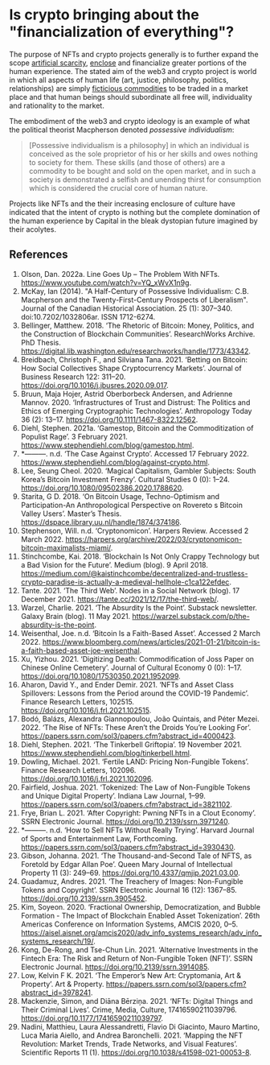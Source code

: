 # Is crypto bringing about the "financialization of everything"?

The purpose of NFTs and crypto projects generally is to further expand the scope [artificial scarcity](../concepts/artificial-scarcity.md), [enclose](../concepts/enclosure.md) and financialize greater portions of the human experience. The stated aim of the web3 and crypto project is world in which all aspects of human life (art, justice, philosophy, politics, relationships) are simply [ficticious commodities](../concepts/ficticious-commodity.md) to be traded in a market place and that human beings should subordinate all free will, individuality and rationality to the market. 

The embodiment of the web3 and crypto ideology is an example of what the political theorist Macpherson denoted *possessive individualism*:

> [Possessive individualism is a philosophy] in which an individual is conceived as the sole proprietor of his or her skills and owes nothing to society for them. These skills (and those of others) are a commodity to be bought and sold on the open market, and in such a society is demonstrated a selfish and unending thirst for consumption which is considered the crucial core of human nature. 

Projects like NFTs and the their increasing enclosure of culture have indicated that the intent of crypto is nothing but the complete domination of the human experience by Capital in the bleak dystopian future imagined by their acolytes.

## References
1. Olson, Dan. 2022a. Line Goes Up – The Problem With NFTs. https://www.youtube.com/watch?v=YQ_xWvX1n9g.
1. McKay, Ian (2014). "A Half-Century of Possessive Individualism: C.B. Macpherson and the Twenty-First-Century Prospects of Liberalism". Journal of the Canadian Historical Association. 25 (1): 307–340. doi:10.7202/1032806ar. ISSN 1712-6274.
1. Bellinger, Matthew. 2018. ‘The Rhetoric of Bitcoin: Money, Politics, and the Construction of Blockchain Communities’. ResearchWorks Archive. PhD Thesis. https://digital.lib.washington.edu/researchworks/handle/1773/43342.
1. Breidbach, Christoph F., and Silviana Tana. 2021. ‘Betting on Bitcoin: How Social Collectives Shape Cryptocurrency Markets’. Journal of Business Research 122: 311–20. https://doi.org/10.1016/j.jbusres.2020.09.017.
1. Bruun, Maja Hojer, Astrid Oberborbeck Andersen, and Adrienne Mannov. 2020. ‘Infrastructures of Trust and Distrust: The Politics and Ethics of Emerging Cryptographic Technologies’. Anthropology Today 36 (2): 13–17. https://doi.org/10.1111/1467-8322.12562.
1. Diehl, Stephen. 2021a. ‘Gamestop, Bitcoin and the Commoditization of Populist Rage’. 3 February 2021. https://www.stephendiehl.com/blog/gamestop.html.
1. *———. n.d. ‘The Case Against Crypto’. Accessed 17 February 2022. https://www.stephendiehl.com/blog/against-crypto.html.
1. Lee, Seung Cheol. 2020. ‘Magical Capitalism, Gambler Subjects: South Korea’s Bitcoin Investment Frenzy’. Cultural Studies 0 (0): 1–24. https://doi.org/10.1080/09502386.2020.1788620.
1. Starita, G D. 2018. ‘On Bitcoin Usage, Techno-Optimism and Participation-An Anthropological Perspective on Rovereto s Bitcoin Valley Users’. Master’s Thesis. https://dspace.library.uu.nl/handle/1874/374186.
1. Stephenson, Will. n.d. ‘Cryptonomicon’. Harpers Review. Accessed 2 March 2022. https://harpers.org/archive/2022/03/cryptonomicon-bitcoin-maximalists-miami/.
1. Stinchcombe, Kai. 2018. ‘Blockchain Is Not Only Crappy Technology but a Bad Vision for the Future’. Medium (blog). 9 April 2018. https://medium.com/@kaistinchcombe/decentralized-and-trustless-crypto-paradise-is-actually-a-medieval-hellhole-c1ca122efdec.
1. Tante. 2021. ‘The Third Web’. Nodes in a Social Network (blog). 17 December 2021. https://tante.cc/2021/12/17/the-third-web/.
1. Warzel, Charlie. 2021. ‘The Absurdity Is the Point’. Substack newsletter. Galaxy Brain (blog). 11 May 2021. https://warzel.substack.com/p/the-absurdity-is-the-point.
1. Weisenthal, Joe. n.d. ‘Bitcoin Is a Faith-Based Asset’. Accessed 2 March 2022. https://www.bloomberg.com/news/articles/2021-01-21/bitcoin-is-a-faith-based-asset-joe-weisenthal.
1. Xu, Yizhou. 2021. ‘Digitizing Death: Commodification of Joss Paper on Chinese Online Cemetery’. Journal of Cultural Economy 0 (0): 1–17. https://doi.org/10.1080/17530350.2021.1952099.
1. Aharon, David Y., and Ender Demir. 2021. ‘NFTs and Asset Class Spillovers: Lessons from the Period around the COVID-19 Pandemic’. Finance Research Letters, 102515. https://doi.org/10.1016/j.frl.2021.102515.
1. Bodó, Balázs, Alexandra Giannopoulou, João Quintais, and Péter Mezei. 2022. ‘The Rise of NFTs: These Aren’t the Droids You’re Looking For’. https://papers.ssrn.com/sol3/papers.cfm?abstract_id=4000423.
1. Diehl, Stephen. 2021. ‘The Tinkerbell Griftopia’. 19 November 2021. https://www.stephendiehl.com/blog/tinkerbell.html.
1. Dowling, Michael. 2021. ‘Fertile LAND: Pricing Non-Fungible Tokens’. Finance Research Letters, 102096. https://doi.org/10.1016/j.frl.2021.102096.
1. Fairfield, Joshua. 2021. ‘Tokenized: The Law of Non-Fungible Tokens and Unique Digital Property’. Indiana Law Journal, 1–99. https://papers.ssrn.com/sol3/papers.cfm?abstract_id=3821102.
1. Frye, Brian L. 2021. ‘After Copyright: Pwning NFTs in a Clout Economy’. SSRN Electronic Journal. https://doi.org/10.2139/ssrn.3971240.
1. *———. n.d. ‘How to Sell NFTs Without Really Trying’. Harvard Journal of Sports and Entertainment Law, Forthcoming. https://papers.ssrn.com/sol3/papers.cfm?abstract_id=3930430.
1. Gibson, Johanna. 2021. ‘The Thousand-and-Second Tale of NFTS, as Foretold by Edgar Allan Poe’. Queen Mary Journal of Intellectual Property 11 (3): 249–69. https://doi.org/10.4337/qmjip.2021.03.00.
1. Guadamuz, Andres. 2021. ‘The Treachery of Images: Non-Fungible Tokens and Copyright’. SSRN Electronic Journal 16 (12): 1367–85. https://doi.org/10.2139/ssrn.3905452.
1. Kim, Soyeon. 2020. ‘Fractional Ownership, Democratization, and Bubble Formation - The Impact of Blockchain Enabled Asset Tokenization’. 26th Americas Conference on Information Systems, AMCIS 2020, 0–5. https://aisel.aisnet.org/amcis2020/adv_info_systems_research/adv_info_systems_research/19/.
1. Kong, De-Rong, and Tse-Chun Lin. 2021. ‘Alternative Investments in the Fintech Era: The Risk and Return of Non-Fungible Token (NFT)’. SSRN Electronic Journal. https://doi.org/10.2139/ssrn.3914085.
1. Low, Kelvin F K. 2021. ‘The Emperor’s New Art: Cryptomania, Art & Property’. Art & Property. https://papers.ssrn.com/sol3/papers.cfm?abstract_id=3978241.
1. Mackenzie, Simon, and Diāna Bērziņa. 2021. ‘NFTs: Digital Things and Their Criminal Lives’. Crime, Media, Culture, 17416590211039796. https://doi.org/10.1177/17416590211039797.
1. Nadini, Matthieu, Laura Alessandretti, Flavio Di Giacinto, Mauro Martino, Luca Maria Aiello, and Andrea Baronchelli. 2021. ‘Mapping the NFT Revolution: Market Trends, Trade Networks, and Visual Features’. Scientific Reports 11 (1). https://doi.org/10.1038/s41598-021-00053-8.
